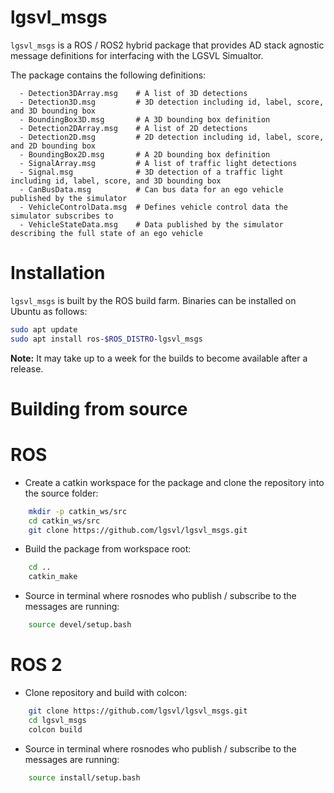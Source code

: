 # <a name="top"></a>lgsvl_msgs
`lgsvl_msgs` is a ROS / ROS2 hybrid package that provides AD stack agnostic message definitions for interfacing with the LGSVL Simualtor.

The package contains the following definitions:
```
  - Detection3DArray.msg    # A list of 3D detections
  - Detection3D.msg         # 3D detection including id, label, score, and 3D bounding box
  - BoundingBox3D.msg       # A 3D bounding box definition
  - Detection2DArray.msg    # A list of 2D detections
  - Detection2D.msg         # 2D detection including id, label, score, and 2D bounding box
  - BoundingBox2D.msg       # A 2D bounding box definition
  - SignalArray.msg         # A list of traffic light detections
  - Signal.msg              # 3D detection of a traffic light including id, label, score, and 3D bounding box
  - CanBusData.msg          # Can bus data for an ego vehicle published by the simulator
  - VehicleControlData.msg  # Defines vehicle control data the simulator subscribes to
  - VehicleStateData.msg    # Data published by the simulator describing the full state of an ego vehicle
```

# Installation
`lgsvl_msgs` is built by the ROS build farm. Binaries can be installed on Ubuntu as follows:
```bash
sudo apt update
sudo apt install ros-$ROS_DISTRO-lgsvl_msgs
```

**Note:** It may take up to a week for the builds to become available after a release.

# Building from source
# ROS
- Create a catkin workspace for the package and clone the repository into the source folder:
```bash
    mkdir -p catkin_ws/src
    cd catkin_ws/src
    git clone https://github.com/lgsvl/lgsvl_msgs.git
```
- Build the package from workspace root:
```bash
    cd ..
    catkin_make
```
- Source in terminal where rosnodes who publish / subscribe to the messages are running:
```bash
    source devel/setup.bash
```

# ROS 2
- Clone repository and build with colcon:
```bash
    git clone https://github.com/lgsvl/lgsvl_msgs.git
    cd lgsvl_msgs
    colcon build
```

- Source in terminal where rosnodes who publish / subscribe to the messages are running:
```bash
    source install/setup.bash
```


